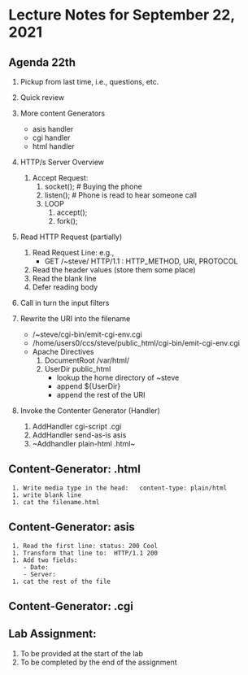 # Lecture Notes for September 22, 2021

 

## Agenda 22th
  1. Pickup from last time, i.e., questions, etc.
  1. Quick review
  1. More content Generators
     - asis handler
     - cgi handler
     - html handler

  1. HTTP/s Server Overview
     1. Accept Request:
        1. socket();  # Buying the phone
        1. listen();  # Phone is read to hear someone call
        1. LOOP
           1. accept();
           1. fork();

  1. Read HTTP Request (partially)
     1. Read Request Line: e.g., 
        - GET /\~steve/ HTTP/1.1   : HTTP_METHOD, URI, PROTOCOL
     1. Read the header values (store them some place)
     1. Read the blank line
     1. Defer reading body

  1. Call in turn the input filters

  1. Rewrite the URI into the filename
     - /\~steve/cgi-bin/emit-cgi-env.cgi  
     - /home/users0/ccs/steve/public_html/cgi-bin/emit-cgi-env.cgi 
     - Apache Directives
       1. DocumentRoot /var/html/
       1. UserDir public_html
           - lookup the home directory of \~steve
           - append ${UserDir}
           - append the rest of the URI

  1. Invoke the Contenter Generator (Handler)
      1. AddHandler cgi-script .cgi
      1. AddHandler send-as-is  asis
      1. ~Addhandler plain-html .html~


## Content-Generator: .html
     1. Write media type in the head:   content-type: plain/html
     1. write blank line
     1. cat the filename.html

## Content-Generator: asis
     1. Read the first line: status: 200 Cool
     1. Transform that line to:  HTTP/1.1 200 
     1. Add two fields:
        - Date:
        - Server:
     1. cat the rest of the file


## Content-Generator: .cgi







## Lab Assignment:
  1. To be provided at the start of the lab
  1. To be completed by the end of the assignment
  
